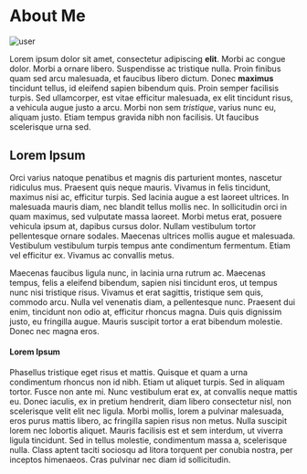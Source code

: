# About Me

![user](https://randomuser.me/api/portraits/men/75.jpg)

Lorem ipsum dolor sit amet, consectetur adipiscing **elit**. Morbi ac congue dolor. Morbi a ornare libero. Suspendisse ac tristique nulla. Proin finibus quam sed arcu malesuada, et faucibus libero dictum. Donec **maximus** tincidunt tellus, id eleifend sapien bibendum quis. Proin semper facilisis turpis. Sed ullamcorper, est vitae efficitur malesuada, ex elit tincidunt risus, a vehicula augue justo a arcu. Morbi non sem *tristique*, varius nunc eu, aliquam justo. Etiam tempus gravida nibh non facilisis. Ut faucibus scelerisque urna sed.

## Lorem Ipsum

Orci varius natoque penatibus et magnis dis parturient montes, nascetur ridiculus mus. Praesent quis neque mauris. Vivamus in felis tincidunt, maximus nisi ac, efficitur turpis. Sed lacinia augue a est laoreet ultrices. In malesuada mauris diam, nec blandit tellus mollis nec. In sollicitudin orci in quam maximus, sed vulputate massa laoreet. Morbi metus erat, posuere vehicula ipsum at, dapibus cursus dolor. Nullam vestibulum tortor pellentesque ornare sodales. Maecenas ultrices mollis augue et malesuada. Vestibulum vestibulum turpis tempus ante condimentum fermentum. Etiam vel efficitur ex. Vivamus ac convallis metus.

Maecenas faucibus ligula nunc, in lacinia urna rutrum ac. Maecenas tempus, felis a eleifend bibendum, sapien nisi tincidunt eros, ut tempus nunc nisi tristique risus. Vivamus et erat sagittis, tristique sem quis, commodo arcu. Nulla vel venenatis diam, a pellentesque nunc. Praesent dui enim, tincidunt non odio at, efficitur rhoncus magna. Duis quis dignissim justo, eu fringilla augue. Mauris suscipit tortor a erat bibendum molestie. Donec nec magna eros.

#### Lorem Ipsum

Phasellus tristique eget risus et mattis. Quisque et quam a urna condimentum rhoncus non id nibh. Etiam ut aliquet turpis. Sed in aliquam tortor. Fusce non ante mi. Nunc vestibulum erat ex, at convallis neque mattis eu. Donec iaculis, ex in pretium hendrerit, diam libero consectetur nisl, non scelerisque velit elit nec ligula. Morbi mollis, lorem a pulvinar malesuada, eros purus mattis libero, ac fringilla sapien risus non metus. Nulla suscipit lorem nec lobortis aliquet. Mauris facilisis est et sem interdum, ut viverra ligula tincidunt. Sed in tellus molestie, condimentum massa a, scelerisque nulla. Class aptent taciti sociosqu ad litora torquent per conubia nostra, per inceptos himenaeos. Cras pulvinar nec diam id sollicitudin.


